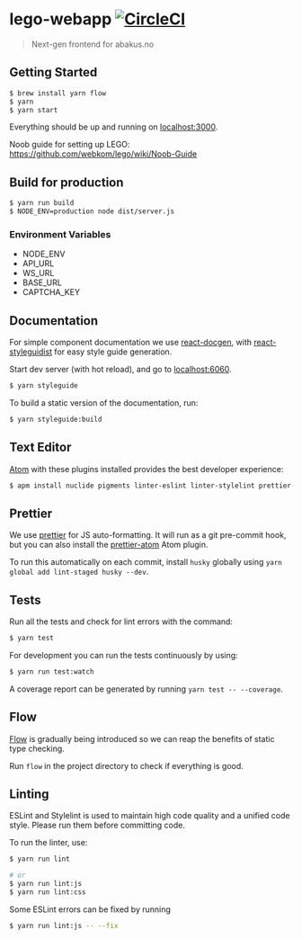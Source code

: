 # lego-webapp [![CircleCI](https://circleci.com/gh/webkom/lego-webapp.svg?style=svg&circle-token=6deaa4526c1e205353e8089aabcaae230088e914)](https://circleci.com/gh/webkom/lego-webapp)

> Next-gen frontend for abakus.no

## Getting Started
```bash
$ brew install yarn flow
$ yarn
$ yarn start
```

Everything should be up and running on [localhost:3000](http://localhost:3000).

Noob guide for setting up LEGO:
https://github.com/webkom/lego/wiki/Noob-Guide


## Build for production
```bash
$ yarn run build
$ NODE_ENV=production node dist/server.js
```

### Environment Variables
* NODE_ENV
* API_URL
* WS_URL
* BASE_URL
* CAPTCHA_KEY

## Documentation
For simple component documentation we use [react-docgen](https://github.com/reactjs/react-docgen), with [react-styleguidist](https://github.com/styleguidist/react-styleguidist) for easy style guide generation.

Start dev server (with hot reload), and go to [localhost:6060](http://localhost:6060/).
```bash
$ yarn styleguide
```

To build a static version of the documentation, run:
```bash
$ yarn styleguide:build
```


## Text Editor
[Atom](https://atom.io) with these plugins installed provides the best developer experience:
```bash
$ apm install nuclide pigments linter-eslint linter-stylelint prettier-atom
```

## Prettier
We use [prettier](https://github.com/prettier/prettier) for JS auto-formatting. It will run as a git pre-commit hook, but you can also install the [prettier-atom](https://atom.io/packages/prettier-atom) Atom plugin.

To run this automatically on each commit, install `husky` globally using `yarn global add lint-staged husky --dev`.

## Tests
Run all the tests and check for lint errors with the command:
```bash
$ yarn test
```

For development you can run the tests continuously by using:
```bash
$ yarn run test:watch
```

A coverage report can be generated by running `yarn test -- --coverage`.

## Flow
[Flow](https://flowtype.org/) is gradually being introduced so we can reap the benefits of static type checking.

Run `flow` in the project directory to check if everything is good.

## Linting
ESLint and Stylelint is used to maintain high code quality and a unified code style. Please run them before committing code.

To run the linter, use:
```bash
$ yarn run lint

# or
$ yarn run lint:js
$ yarn run lint:css
```

Some ESLint errors can be fixed by running
```bash
$ yarn run lint:js -- --fix
```
